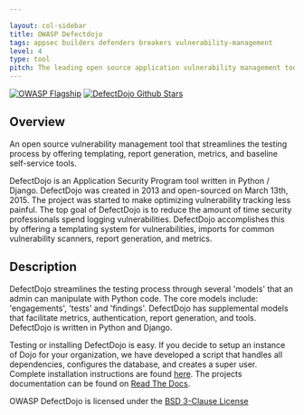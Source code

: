```yaml
---

layout: col-sidebar
title: OWASP Defectdojo
tags: appsec builders defenders breakers vulnerability-management
level: 4
type: tool
pitch: The leading open source application vulnerability management tool built for DevOps and continuous security integration.
---
```


[![OWASP Flagship](https://img.shields.io/badge/owasp-flagship%20project-48A646.svg)](https://owasp.org/projects/)
[![DefectDojo Github Stars](https://img.shields.io/github/stars/DefectDojo/Django-DefectDojo?label=DefectDojo&style=social)](https://github.com/DefectDojo/django-DefectDojo)

## Overview

An open source vulnerability management tool that streamlines the testing process by offering templating, report generation, metrics, and baseline self-service tools.

DefectDojo is an Application Security Program tool written in Python / Django. DefectDojo was created in 2013 and open-sourced on March 13th, 2015. The project was started to make optimizing vulnerability tracking less painful. The top goal of DefectDojo is to reduce the amount of time security professionals spend logging vulnerabilities. DefectDojo accomplishes this by offering a templating system for vulnerabilities, imports for common vulnerability scanners, report generation, and metrics.

## Description

DefectDojo streamlines the testing process through several 'models' that an admin can manipulate with Python code. The core models include: 'engagements', 'tests' and 'findings'. DefectDojo has supplemental models that facilitate metrics, authentication, report generation, and tools. DefectDojo is written in Python and Django.

Testing or installing DefectDojo is easy. If you decide to setup an instance of Dojo for your organization, we have developed a script that handles all dependencies, configures the database, and creates a super user. Complete installation instructions are found [here](https://defectdojo.github.io/django-DefectDojo/getting_started/installation/). The projects documentation can be found on [Read The Docs](https://defectdojo.github.io/django-DefectDojo/).

OWASP DefectDojo is licensed under the [BSD 3-Clause License](https://tldrlegal.com/license/bsd-3-clause-license-(revised))

